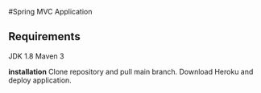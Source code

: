 #Spring MVC Application
 
 
 **Requirements**
 ---
 JDK 1.8
 Maven 3







**installation**
Clone repository and pull main branch. Download Heroku and deploy application.
